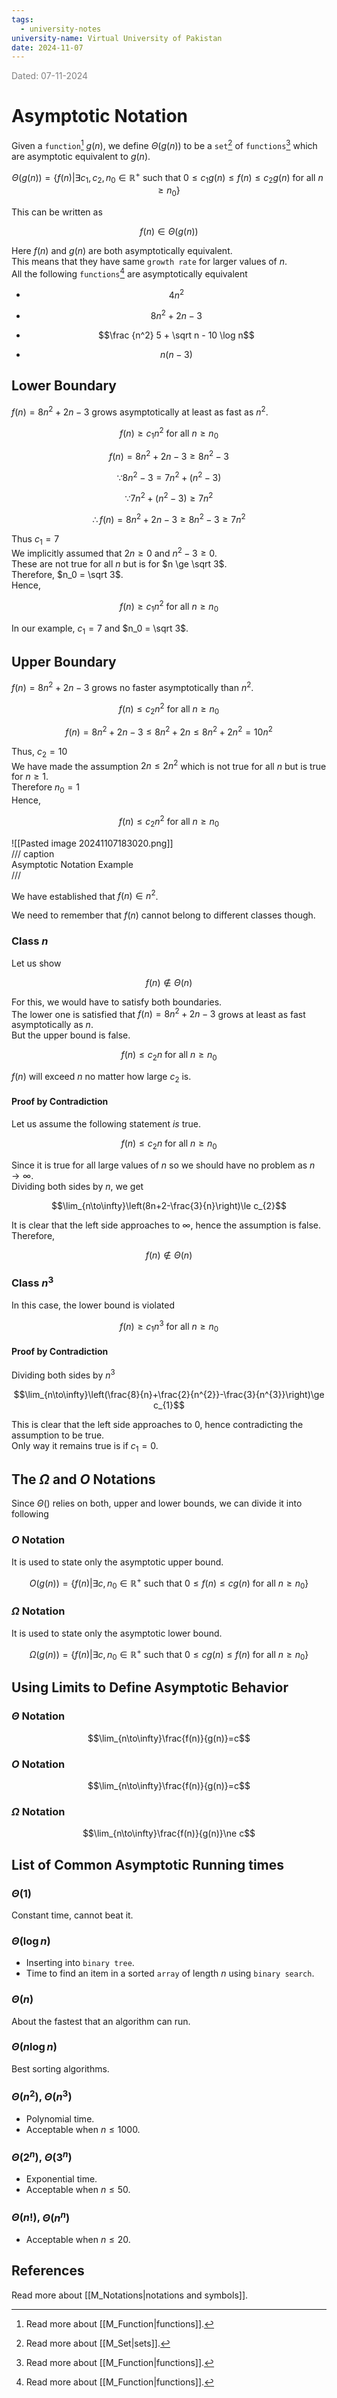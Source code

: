 ```yaml
---
tags:
  - university-notes
university-name: Virtual University of Pakistan
date: 2024-11-07
---
```


<span style="color: gray;">Dated: 07-11-2024</span>

# Asymptotic Notation

Given a `function`[^1] $g(n)$, we define $\Theta(g(n))$ to be a `set`[^2] of `functions`[^1] which are asymptotic equivalent to $g(n)$.  

$$\Theta(g(n)) = \{f(n) | \exists c_1, c_2, n_0 \in \mathbb{R}^+ \text{ such that } 0 \le c_1g(n) \le f(n) \le c_2g(n) \text{ for all } n \ge n_0\}$$

This can be written as  

$$f(n) \in \Theta(g(n))$$

Here $f(n)$ and $g(n)$ are both asymptotically equivalent.  
This means that they have same `growth rate` for larger values of $n$.  
All the following `functions`[^1] are asymptotically equivalent

- $$4n^2$$

- $$8n^2 + 2n - 3$$

- $$\frac {n^2} 5 + \sqrt n - 10 \log n$$

- $$n(n - 3)$$

## Lower Boundary

$f(n) = 8n^2 + 2n - 3$ grows asymptotically at least as fast as $n^2$.  

$$f(n) \ge c_1n^2 \text{ for all } n \ge n_0$$

$$f(n)=8n^{2}+2n-3\ge8n^{2}-3$$

$$\because 8n^{2}-3=7n^{2}+(n^{2}-3)$$

$$\because 7n^{2}+(n^{2}-3) \ge 7n^2$$

$$\therefore f(n)=8n^{2}+2n-3\ge8n^{2}-3 \ge 7n^2$$

Thus $c_1 = 7$  
We implicitly assumed that $2n \ge 0$ and $n^2 - 3 \ge 0$.  
These are not true for all $n$ but is for $n \ge \sqrt 3$.  
Therefore, $n_0 = \sqrt 3$.  
Hence,

$$f(n) \ge c_1n^2 \text{ for all } n \ge n_0$$

In our example, $c_1 = 7$ and $n_0 = \sqrt 3$.

## Upper Boundary

$f(n) = 8n^2 + 2n - 3$ grows no faster asymptotically than $n^2$.  

$$f(n) \le c_2n^2 \text{ for all } n \ge n_0$$

$$f(n) = 8n^2 +2n - 3 \le 8n^2 + 2n \le 8n^2 + 2n^2 = 10n^2$$

Thus, $c_2 = 10$  
We have made the assumption $2n \le 2n^2$ which is not true for all $n$ but is true for $n \ge 1$.  
Therefore $n_0 = 1$  
Hence,

$$f(n) \le c_2n^2 \text{ for all } n \ge n_0$$

![[Pasted image 20241107183020.png]]  
/// caption  
Asymptotic Notation Example  
///

We have established that $f(n) \in n^2$.  

We need to remember that $f(n)$ cannot belong to different classes though.

### Class $n$

Let us show  

$$f(n) \notin \Theta(n)$$

For this, we would have to satisfy both boundaries.  
The lower one is satisfied that $f(n) = 8n^2 + 2n - 3$ grows at least as fast asymptotically as $n$.  
But the upper bound is false.  

$$f(n) \le c_2n \text{ for all } n \ge n_0$$

$f(n)$ will exceed $n$ no matter how large $c_2$ is.

#### Proof by Contradiction

Let us assume the following statement _is_ true.  

$$f(n) \le c_2n \text{ for all } n \ge n_0$$

Since it is true for all large values of $n$ so we should have no problem as $n \to \infty$.  
Dividing both sides by $n$, we get  

$$\lim_{n\to\infty}\left(8n+2-\frac{3}{n}\right)\le c_{2}$$

It is clear that the left side approaches to $\infty$, hence the assumption is false.  
Therefore,  

$$f(n) \notin \Theta(n)$$

### Class $n^3$

In this case, the lower bound is violated

$$f(n) \ge c_1n^3 \text{ for all } n \ge n_0$$

#### Proof by Contradiction

Dividing both sides by $n^3$  

$$\lim_{n\to\infty}\left(\frac{8}{n}+\frac{2}{n^{2}}-\frac{3}{n^{3}}\right)\ge c_{1}$$

This is clear that the left side approaches to 0, hence contradicting the assumption to be true.  
Only way it remains true is if $c_1 = 0$.

## The $\Omega$ and $O$ Notations

Since $\Theta()$ relies on both, upper and lower bounds, we can divide it into following

### $O$ Notation

It is used to state only the asymptotic upper bound.  

$$O(g(n)) = \{f(n) | \exists c, n_0 \in \mathbb{R}^+ \text{ such that } 0 \le f(n) \le cg(n) \text{ for all } n \ge n_0\}$$

### $\Omega$ Notation

It is used to state only the asymptotic lower bound.  

$$\Omega(g(n)) = \{f(n) | \exists c, n_0 \in \mathbb{R}^+ \text{ such that } 0 \le cg(n) \le f(n) \text{ for all } n \ge n_0\}$$

## Using Limits to Define Asymptotic Behavior

### $\Theta$ Notation

$$\lim_{n\to\infty}\frac{f(n)}{g(n)}=c$$

### $O$ Notation

$$\lim_{n\to\infty}\frac{f(n)}{g(n)}=c$$

### $\Omega$ Notation

$$\lim_{n\to\infty}\frac{f(n)}{g(n)}\ne c$$

## List of Common Asymptotic Running times

### $\Theta(1)$

Constant time, cannot beat it.

### $\Theta(\log n)$

- Inserting into `binary tree`.
- Time to find an item in a sorted `array` of length $n$ using `binary search`.

### $\Theta(n)$

About the fastest that an algorithm can run.

### $\Theta(n \log n)$

Best sorting algorithms.

### $\Theta(n^2)$, $\Theta(n^3)$

- Polynomial time.
- Acceptable when $n \le 1000$.

### $\Theta(2^n)$, $\Theta(3^n)$

- Exponential time.
- Acceptable when $n \le 50$.

### $\Theta(n!)$, $\Theta(n^n)$

- Acceptable when $n \le 20$.

## References

Read more about [[M_Notations|notations and symbols]].

[^1]: Read more about [[M_Function|functions]].
[^2]: Read more about [[M_Set|sets]].